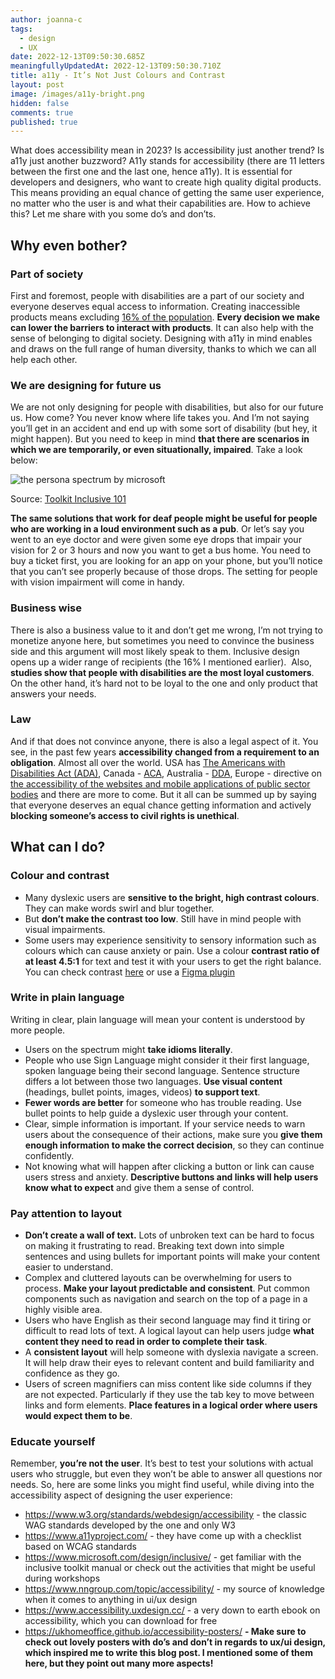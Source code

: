 ```yaml
---
author: joanna-c
tags:
  - design
  - UX
date: 2022-12-13T09:50:30.685Z
meaningfullyUpdatedAt: 2022-12-13T09:50:30.710Z
title: a11y - It’s Not Just Colours and Contrast
layout: post
image: /images/a11y-bright.png
hidden: false
comments: true
published: true
---
```

What does accessibility mean in 2023? Is accessibility just another trend? Is a11y just another buzzword? A11y stands for accessibility (there are 11 letters between the first one and the last one, hence a11y). It is essential for developers and designers, who want to create high quality digital products. This means providing an equal chance of getting the same user experience, no matter who the user is and what their capabilities are. How to achieve this? Let me share with you some do’s and don’ts.

## Why even bother?

### Part of society

First and foremost, people with disabilities are a part of our society and everyone deserves equal access to information. Creating inaccessible products means excluding [16% of the population](https://www.who.int/news-room/fact-sheets/detail/disability-and-health#:~:text=An%20estimated%201.3%20billion%20people%20%E2%80%93%20or%2016%25%20of%20the%20global,diseases%20and%20people%20living%20longer.). **Every decision we make can lower the barriers to interact with products**. It can also help with the sense of belonging to digital society. Designing with a11y in mind enables and draws on the full range of human diversity, thanks to which we can all help each other. 

### We are designing for future us

We are not only designing for people with disabilities, but also for our future us. How come? You never know where life takes you. And I’m not saying you’ll get in an accident and end up with some sort of disability (but hey, it might happen). But you need to keep in mind **that there are scenarios in which we are temporarily, or even situationally, impaired**. Take a look below:



<div class="image"><img src="/images/blog_a11y.png" alt="the persona spectrum by microsoft" title="Toolkit Inclusive 101"  /> </div>

Source: [Toolkit Inclusive 101](https://www.microsoft.com/design/inclusive/)

**The same solutions that work for deaf people might be useful for people who are working in a loud environment such as a pub**. Or let’s say you went to an eye doctor and were given some eye drops that impair your vision for 2 or 3 hours and now you want to get a bus home. You need to buy a ticket first, you are looking for an app on your phone, but you’ll notice that you can’t see properly because of those drops. The setting for people with vision impairment will come in handy.

### Business wise

There is also a business value to it and don’t get me wrong, I’m not trying to monetize anyone here, but sometimes you need to convince the business side and this argument will most likely speak to them. Inclusive design opens up a wider range of recipients (the 16% I mentioned earlier).  Also, **studies show that people with disabilities are the most loyal customers**. On the other hand, it’s hard not to be loyal to the one and only product that answers your needs. 

### Law

And if that does not convince anyone, there is also a legal aspect of it. You see, in the past few years **accessibility changed from a requirement to an obligation**. Almost all over the world. USA has [The Americans with Disabilities Act (ADA)](https://adata.org/learn-about-ada), Canada - [ACA](https://www.canada.ca/en/employment-social-development/programs/accessible-canada.html), Australia - [DDA](https://humanrights.gov.au/our-work/employers/disability-discrimination), Europe - directive on [the accessibility of the websites and mobile applications of public sector bodies](https://eur-lex.europa.eu/legal-content/PL/TXT/?uri=CELEX%3A32016L2102) and there are more to come. But it all can be summed up by saying that everyone deserves an equal chance getting information and actively **blocking someone’s access to civil rights is unethical**.

## What can I do?

### Colour and contrast

* Many dyslexic users are **sensitive to the bright, high contrast colours**. They can make words swirl and blur together.
* But **don’t make the contrast too low**. Still have in mind people with visual impairments.
* Some users may experience sensitivity to sensory information such as colours which can cause anxiety or pain. Use a colour **contrast ratio of at least 4.5:1** for text and test it with your users to get the right balance. You can check contrast [here](https://color.adobe.com/create/color-contrast-analyzer) or use a [Figma plugin](https://www.figma.com/community/plugin/732603254453395948/Stark)

### Write in plain language 

Writing in clear, plain language will mean your content is understood by more people.

* Users on the spectrum might **take idioms literally**. 
* People who use Sign Language might consider it their first language, spoken language being their second language. Sentence structure differs a lot between those two languages. **Use visual content** (headings, bullet points, images, videos) **to support text**.
* **Fewer words are better** for someone who has trouble reading. Use bullet points to help guide a dyslexic user through your content. 
* Clear, simple information is important. If your service needs to warn users about the consequence of their actions, make sure you **give them enough information to make the correct decision**, so they can continue confidently.
* Not knowing what will happen after clicking a button or link can cause users stress and anxiety. **Descriptive buttons and links will help users know what to expect** and give them a sense of control.

### Pay attention to layout

* **Don’t create a wall of text.** Lots of unbroken text can be hard to focus on making it frustrating to read. Breaking text down into simple sentences and using bullets for important points will make your content easier to understand.
* Complex and cluttered layouts can be overwhelming for users to process. **Make your layout predictable and consistent**. Put common components such as navigation and search on the top of a page in a highly visible area.
* Users who have English as their second language may find it tiring or difficult to read lots of text. A logical layout can help users judge **what content they need to read in order to complete their task**.
* A **consistent layout** will help someone with dyslexia navigate a screen. It will help draw their eyes to relevant content and build familiarity and confidence as they go.
* Users of screen magnifiers can miss content like side columns if they are not expected. Particularly if they use the tab key to move between links and form elements. **Place features in a logical order where users would expect them to be**.

### Educate yourself 

Remember, **you’re not the user**. It’s best to test your solutions with actual users who struggle, but even they won’t be able to answer all questions nor needs. So, here are some links you might find useful, while diving into the accessibility aspect of designing the user experience:

* https://www.w3.org/standards/webdesign/accessibility - the classic WAG standards developed by the one and only W3
* https://www.a11yproject.com/ - they have come up with a checklist based on WCAG standards
* https://www.microsoft.com/design/inclusive/ - get familiar with the inclusive toolkit manual or check out the activities that might be useful during workshops
* https://www.nngroup.com/topic/accessibility/ - my source of knowledge when it comes to anything in ui/ux design
* https://www.accessibility.uxdesign.cc/ - a very down to earth ebook on accessibility, which you can download for free
* https://ukhomeoffice.github.io/accessibility-posters/ **\- Make sure to check out lovely posters with do’s and don’t in regards to ux/ui design, which inspired me to write this blog post. I mentioned some of them here, but they point out many more aspects!**